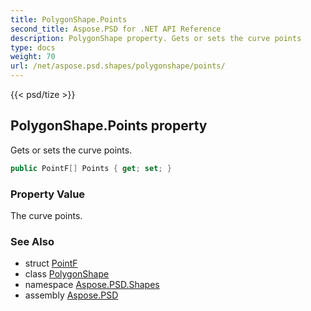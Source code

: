 ```yaml
---
title: PolygonShape.Points
second_title: Aspose.PSD for .NET API Reference
description: PolygonShape property. Gets or sets the curve points
type: docs
weight: 70
url: /net/aspose.psd.shapes/polygonshape/points/
---
```

{{< psd/tize >}}
## PolygonShape.Points property

Gets or sets the curve points.

```csharp
public PointF[] Points { get; set; }
```

### Property Value

The curve points.

### See Also

* struct [PointF](../../../aspose.psd/pointf/)
* class [PolygonShape](../)
* namespace [Aspose.PSD.Shapes](../../polygonshape/)
* assembly [Aspose.PSD](../../../)


